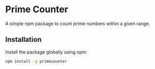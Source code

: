 # Prime Counter

A simple npm package to count prime numbers within a given range.

## Installation

Install the package globally using npm:

```bash
npm install -g primecounter
